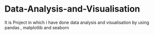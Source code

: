 # Data-Analysis-and-Visualisation
It is Project in which i have done data analysis and visualisation by using pandas , matplotlib and seaborn
